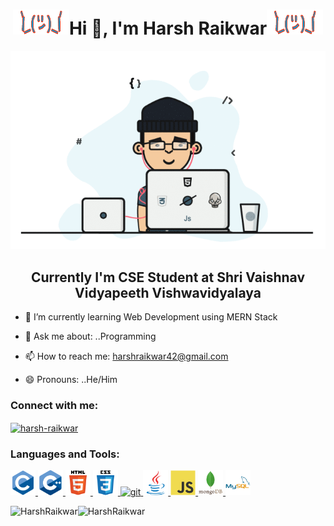 # <div align="center" ><img width="90" height="40" src="https://github.com/akshatagrawal9874/akshatagrawal9874/blob/master/giphy%20(2).gif">Hi 👋, I'm Harsh Raikwar<img width="90" height="40" src="https://github.com/akshatagrawal9874/akshatagrawal9874/blob/master/giphy%20(2).gif">
<img src="developer.gif" class="center" alt="Harsh Raikwar - Computer Science Undergraduate"></div>

<h2 align="center">Currently I'm CSE Student at Shri Vaishnav Vidyapeeth Vishwavidyalaya</h3>

- 🌱 I’m currently learning Web Development using MERN Stack

- 💬 Ask me about: ..Programming

- 📫 How to reach me: harshraikwar42@gmail.com

- 😄 Pronouns: ..He/Him

<h3 align="left">Connect with me:</h3>
<p align="left">
<a href="https://linkedin.com/in/harsh-raikwar/" target="blank"><img align="center" src="https://raw.githubusercontent.com/rahuldkjain/github-profile-readme-generator/master/src/images/icons/Social/linked-in-alt.svg" alt="harsh-raikwar" height="30" width="40" /></a>
</p>

<h3 align="left">Languages and Tools:</h3>
<p align="left"> <a href="https://www.cprogramming.com/" target="_blank"> <img src="https://raw.githubusercontent.com/devicons/devicon/master/icons/c/c-original.svg" alt="c" width="40" height="40"/> </a> <a href="https://www.w3schools.com/cpp/" target="_blank"> <img src="https://raw.githubusercontent.com/devicons/devicon/master/icons/cplusplus/cplusplus-original.svg" alt="cplusplus" width="40" height="40"/> </a> <a href="https://www.w3.org/html/" target="_blank"> <img src="https://raw.githubusercontent.com/devicons/devicon/master/icons/html5/html5-original-wordmark.svg" alt="html5" width="40" height="40"/> </a> <a href="https://www.w3schools.com/css/" target="_blank"> <img src="https://raw.githubusercontent.com/devicons/devicon/master/icons/css3/css3-original-wordmark.svg" alt="css3" width="40" height="40"/> </a> <a href="https://git-scm.com/" target="_blank"> <img src="https://www.vectorlogo.zone/logos/git-scm/git-scm-icon.svg" alt="git" width="40" height="40"/> </a> <a href="https://www.java.com" target="_blank"> <img src="https://raw.githubusercontent.com/devicons/devicon/master/icons/java/java-original.svg" alt="java" width="40" height="40"/> </a> <a href="https://developer.mozilla.org/en-US/docs/Web/JavaScript" target="_blank"> <img src="https://raw.githubusercontent.com/devicons/devicon/master/icons/javascript/javascript-original.svg" alt="javascript" width="40" height="40"/> </a> <a href="https://www.mongodb.com/" target="_blank"> <img src="https://raw.githubusercontent.com/devicons/devicon/master/icons/mongodb/mongodb-original-wordmark.svg" alt="mongodb" width="40" height="40"/> </a> <a href="https://www.mysql.com/" target="_blank"> <img src="https://raw.githubusercontent.com/devicons/devicon/master/icons/mysql/mysql-original-wordmark.svg" alt="mysql" width="40" height="40"/> </a> </p>

<p><img align="left" src="https://github-readme-stats.vercel.app/api/top-langs?username=HarshRaikwar&show_icons=true&locale=en&layout=compact" alt="HarshRaikwar"/></p>

<p><img src="https://github-readme-stats.vercel.app/api?username=HarshRaikwar&&show_icons=true&title_color=ffffff&icon_color=0020C2&text_color=2C3539&bg_color=34A56F" alt="HarshRaikwar"></p>

